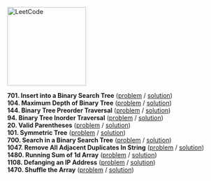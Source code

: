 [<img src="https://assets.leetcode.com/static_assets/public/webpack_bundles/images/logo-dark.e99485d9b.svg" alt="LeetCode" width="180"/>](https://leetcode.com/)

**701. Insert into a Binary Search Tree**
([problem](https://leetcode.com/problems/insert-into-a-binary-search-tree/) / [solution](/leetcode/first-100/701.js))\
**104. Maximum Depth of Binary Tree**
([problem](https://leetcode.com/problems/maximum-depth-of-binary-tree/) / [solution](/leetcode/first-100/104.js))\
**144. Binary Tree Preorder Traversal**
([problem](https://leetcode.com/problems/binary-tree-preorder-traversal/) / [solution](/leetcode/first-100/144.js))\
**94. Binary Tree Inorder Traversal**
([problem](https://leetcode.com/problems/binary-tree-preorder-traversal/) / [solution](/leetcode/first-100/94.js))\
**20. Valid Parentheses**
([problem](https://leetcode.com/problems/valid-parentheses/) / [solution](/leetcode/first-100/20.js))\
**101. Symmetric Tree**
([problem](https://leetcode.com/problems/symmetric-tree/) / [solution](/leetcode/first-100/101.js))\
**700. Search in a Binary Search Tree**
([problem](https://leetcode.com/problems/search-in-a-binary-search-tree/) / [solution](/leetcode/first-100/700.js))\
**1047. Remove All Adjacent Duplicates In String**
([problem](https://leetcode.com/problems/remove-all-adjacent-duplicates-in-string/) / [solution](/leetcode/first-100/1047.js))\
**1480. Running Sum of 1d Array**
([problem](https://leetcode.com/problems/running-sum-of-1d-array/) / [solution](/leetcode/first-100/1480.js))\
**1108. Defanging an IP Address**
([problem](https://leetcode.com/problems/defanging-an-ip-address/) / [solution](/leetcode/first-100/1108.js))\
**1470. Shuffle the Array**
([problem](https://leetcode.com/problems/shuffle-the-array/) / [solution](/leetcode/first-100/1470.js))